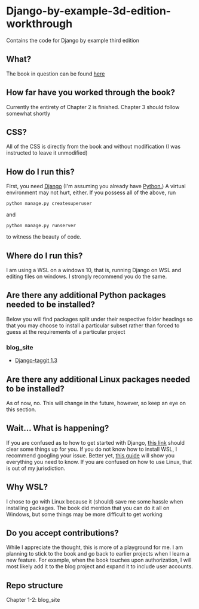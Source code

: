 # Django-by-example-3d-edition-workthrough
Contains the code for Django by example third edition
## What?
The book in question can be found [here](https://www.packtpub.com/product/django-3-by-example-third-edition/9781838981952)
## How far have you worked through the book?
Currently the entirety of Chapter 2 is finished. Chapter 3 should follow somewhat shortly
## CSS?
All of the CSS is directly from the book and without modification (I was instructed to leave it unmodified)
## How do I run this?
First, you need [Django](https://pypi.org/project/Django/) (I'm assuming you already have [Python.](https://www.python.org/)) A virtual environment may not hurt, either. If you possess all of the above, run
```
python manage.py createsuperuser
```
and
```
python manage.py runserver
```
to witness the beauty of code.
## Where do I run this?
I am using a WSL on a windows 10, that is, running Django on WSL and editing files on windows. I strongly recommend you do the same.
## Are there any additional Python packages needed to be installed?
Below you will find packages split under their respective folder headings so that you may choose to install a particular subset rather than forced to guess at the requirements of a particular project
### blog_site
* [Django-taggit 1.3](https://pypi.org/project/django-taggit/)
## Are there any additional Linux packages needed to be installed?
As of now, no. This will change in the future, however, so keep an eye on this section.
## Wait... What is happening?
If you are confused as to how to get started with Django, [this link](https://docs.djangoproject.com/en/3.1/intro/tutorial01/) should clear some things up for you. If you do not know how to install WSL, I recommend googling your issue. Better yet, [this guide](https://docs.microsoft.com/en-us/windows/wsl/install-win10) will show you everything you need to know. If you are confused on how to use Linux, that is out of my jurisdiction.
## Why WSL?
I chose to go with Linux because it (should) save me some hassle when installing packages. The book did mention that you can do it all on Windows, but some things may be more difficult to get working
## Do you accept contributions?
While I appreciate the thought, this is more of a playground for me. I am planning to stick to the book and go back to earlier projects when I learn a new feature. For example, when the book touches upon authorization, I will most likely add it to the blog project and expand it to include user accounts.
## Repo structure
Chapter 1-2: blog_site
